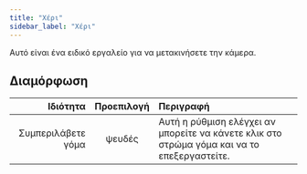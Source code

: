 ```yaml
---
title: "Χέρι"
sidebar_label: "Χέρι"
---
```


Αυτό είναι ένα ειδικό εργαλείο για να μετακινήσετε την κάμερα.

## Διαμόρφωση

|           Ιδιότητα | Προεπιλογή | Περιγραφή                                                                                   |
| ------------------:|:----------:|:------------------------------------------------------------------------------------------- |
| Συμπεριλάβετε γόμα |   ψευδές   | Αυτή η ρύθμιση ελέγχει αν μπορείτε να κάνετε κλικ στο στρώμα γόμα και να το επεξεργαστείτε. |
